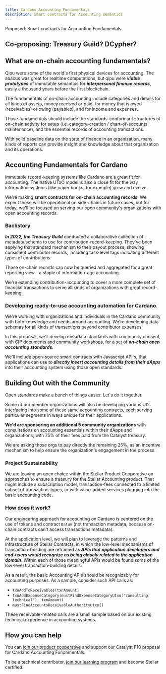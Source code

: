 ```yaml
---
title: Cardano Accounting Fundamentals
description: Smart contracts for Accounting semantics
---
```


Proposed: Smart contracts for Accounting Fundamentals

Co-proposing: Treasury Guild?  DCypher?
---

## What are on-chain accounting fundamentals?

Qipu were some of the world's first physical devices for accounting.  The abacus was great for realtime computations, but qipu were ***viable prototypes*** of immutable semantics for ***interpersonal finance records***, easily a thousand years before the first blockchain.

The fundamentals of on-chain accounting include categories and details for all kinds of assets, money received or paid, for money that is owed (receivables) or owing (payables), and for income and expenses.  

Those fundamentals should include the standards-conformant structures of on-chain activity for setup (i.e. category-creation / chart-of-accounts maintenance), and the essential records of accounting transactions. 

With solid baseline data on the state of finance in an organization, many kinds of reports can provide insight and knowledge about that organization and its operations.

## Accounting Fundamentals for Cardano

Immutable record-keeping systems like Cardano are a great fit for accounting.  The native UTxO model is also a close fit for the way information systems (like paper books, for example) grow and evolve.

We're making **smart contracts for on-chain accounting records**.  We expect these will be operational on side-chains in future cases, but for today, we'll be focused on serving our open community's organizations with open accounting records.

### Backstory

***In 2022, the Treasury Guild*** conducted a collaborative collection of metadata schema to use for contribution-record-keeping.  They've been applying that standard mechanism to their payout process, showing consistent contributor records, including task-level tags indicating different types of contributions.  

Those on-chain records can now be queried and aggregated for a great reporting view - a staple of information-age accounting.

We're extending contribution-accounting to cover a more complete set of financial transactions to serve all kinds of organizations with great record-keeping.

### Developing ready-to-use accounting automation for Cardano.

We're working with organizations and individuals in the Cardano community with both knowledge and needs around accounting.  We're developing data schemas for all kinds of transactions beyond contributor expenses.

In this proposal, we'll develop metadata standards with community consent, with CIP documents and community workshops, for a set of ***on-chain open accounting standards***.  

We'll include open-source smart contracts with Javascript API's, that applications can use to ***directly insert accounting details from their dApps*** into their accounting system using those open standards.

## Building Out with the Community

Open standards make a bunch of things easier.  Let's do it together.

Some of our member organizations will also be developing various UI's interfacing into some of these same accounting contracts, each serving particular segments in ways unique for their applications.

**We'd are sponsoring an additional 5 community organizations** with consultations on accounting essentials within their dApps and organizations, with 75% of their fees paid from the Catalyst treasury.  

We are asking those orgs to pay directly the remaining 25%, as an incentive mechanism to help ensure the organization's engagement in the process.

### Project Sustainability

We are leaving an open choice within the Stellar Product Cooperative on approaches to ensure a treasury for the Stellar Accounting product.  That might include a subscription model, transaction-fees connected to a limited subset of transaction-types, or with value-added services plugging into the basic accounting code.

### How does it work?

Our engineering approach for accounting on Cardano is centered on the use of tokens and contract `Datum` (not transaction metadata, because on-chain contracts can't access transactions metadata).  

At the application level, we will plan to leverage the patterns and infrastructure of Stellar Contracts, in which the low-level mechanisms of transaction-building are reframed as ***APIs that application developers and end-users would recognize as being closely related to the application domain***.  Within each of those meaningful APIs would be found some of the low-level transaction-building details.

As a result, the basic Accounting APIs should be recognizably for accounting purposes.  As a sample, consider such API calls as:

  * `txnAddToReceivables(txnAmount)`
  * `txnAddExpenseCategory(mustFindExpenseCategoryUtxo("consulting, technical"), txnAmount)`
  * `mustFindAccountsReceivableAuthorityUtxo()`
  
  These receivable-related calls are a small sample based on our existing technical experience in accounting systems.

## How you can help

You can [join our product cooperative](/docs/contributing/join-to-earn) and support our Catalyst F10 proposal for Cardano Accounting Fundamentals.

To be a technical contributor, [join our learning program](/docs/contributing/join-to-learn) and become Stellar certified.



  

